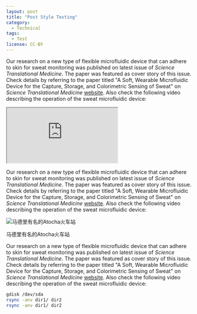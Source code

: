 ```yaml
---
layout: post
title: "Post Style Testing"
category:
  - Technical
tags:
  - Test
license: CC-BY
---
```


Our research on a new type of flexible microfluidic device that can adhere to skin for sweat monitoring was published on latest issue of *Science Translational Medicine*. The paper was featured as cover story of this issue. Check details by referring to the paper titled "A Soft, Wearable Microfluidic Device for the Capture, Storage, and Colorimetric Sensing of Sweat" on *Science Translational Medicine* [website](http://scim.ag/2gmFiIz). Also check the following video describing the operation of the sweat microfluidic device:

<div class="embed-responsive embed-responsive-16by9">
<iframe src="https://www.youtube.com/embed/THuuYpEgfeU?rel=0" allowfullscreen></iframe>
</div>

Our research on a new type of flexible microfluidic device that can adhere to skin for sweat monitoring was published on latest issue of *Science Translational Medicine*. The paper was featured as cover story of this issue. Check details by referring to the paper titled "A Soft, Wearable Microfluidic Device for the Capture, Storage, and Colorimetric Sensing of Sweat" on *Science Translational Medicine* [website](http://scim.ag/2gmFiIz). Also check the following video describing the operation of the sweat microfluidic device:

<div class="card mb-3">
  <img class="card-img-top" src="https://i.postimg.cc/zGX60FDm/station-1.jpg" alt="马德里有名的Atocha火车站">
  <div class="card-body">
    <p class="card-text text-start">马德里有名的Atocha火车站</p>
  </div>
</div>

Our research on a new type of flexible microfluidic device that can adhere to skin for sweat monitoring was published on latest issue of *Science Translational Medicine*. The paper was featured as cover story of this issue. Check details by referring to the paper titled "A Soft, Wearable Microfluidic Device for the Capture, Storage, and Colorimetric Sensing of Sweat" on *Science Translational Medicine* [website](http://scim.ag/2gmFiIz). Also check the following video describing the operation of the sweat microfluidic device:

```bash
gdisk /dev/sda
rsync -anv dir1/ dir2
rsync -anv dir1/ dir2
```
